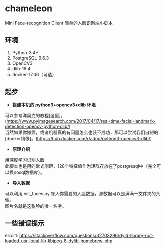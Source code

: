 # chameleon
Mini Face-recognition Client 简单的人脸识别端小脚本

## 环境
1. Python-3.4+
2. PostgreSQL-9.6.3
4. OpenCV3
5. dlib-19.4
6. docker-17.06（可选）

## 起步
+ **搭建本机的 python3+opencv3+dlib 环境**

可以参考洋吴克的教程[这里]。(https://www.pyimagesearch.com/2017/04/17/real-time-facial-landmark-detection-opencv-python-dlib/)<br>
当然如果你嫌烦，或者机器真的有问题怎么也装不成功，那可以尝试我们自制的[docker镜像]。(https://hub.docker.com/r/adoo/python3-opencv3-dlib/)<br>

+ **原理介绍**

[用深度学习识别人脸](https://zhuanlan.zhihu.com/p/24567586)<br>
此脚本也是用的欧式测距，128个特征值作为矩阵存放在了postgresql中（完全可以换nosql数据库）。

+ **导入数据**

可以利用 init_faces.py 导入你需要的人脸数据，源数据可以是满满一文件夹的头像。<br>
图片名就是这张脸的唯一名字。

## 一些错误提示
error1: https://stackoverflow.com/questions/32703296/dyld-library-not-loaded-usr-local-lib-libjpeg-8-dylib-homebrew-php





